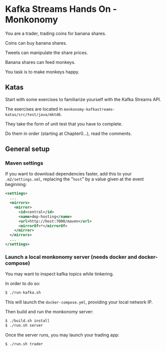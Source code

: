 # Kafka Streams Hands On - Monkonomy

You are a trader, trading coins for banana shares.

Coins can buy banana shares.

Tweets can manipulate the share prices.

Banana shares can feed monkeys. 

You task is to make monkeys happy.

## Katas

Start with some exercises to familiarize yourself with the Kafka Streams API.

The exercises are located in `monkonomy-kafkastreams-katas/src/test/java/mktd6`.

They take the form of unit test that you have to complete.

Do them in order (starting at Chapter0...), read the comments.

## General setup

### Maven settings

If you want to download dependencies faster, add this to your `.m2/settings.xml`, 
replacing the "`host`" by a value given at the event beginning:

```xml
<settings>
  ...
  <mirrors>
    <mirror>
      <id>central</id>
      <name>dep-hosting</name>
      <url>http://host:7000/maven</url>
      <mirrorOf>*</mirrorOf>
    </mirror>
  </mirrors>
  ...
</settings>
```

### Launch a local monkonomy server (needs docker and docker-compose)

You may want to inspect kafka topics while tinkering.

In order to do so:

```bash
$ ./run-kafka.sh
```

This will launch the `docker-compose.yml`, providing your local network IP.

Then build and run the monkonomy server:

```bash
$ ./build.sh install
$ ./run.sh server
```

Once the server runs, you may launch your trading app:

```bash
$ ./run.sh trader
```
